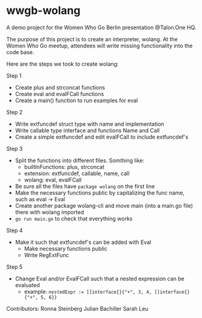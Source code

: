 # wwgb-wolang
A demo project for the Women Who Go Berlin presentation @Talon.One HQ.

The purpose of this project is to create an interpreter, wolang. At the Women Who Go meetup, attendees will write missing functionality into the code base. 

Here are the steps we took to create wolang:

Step 1
 - Create plus and strconcat functions
 - Create eval and evalFCall functions
 - Create a main() function to run examples for eval

Step 2
- Write extfuncdef struct type with name and implementation
- Write callable type interface and functions Name and Call
- Create a simple extfuncdef and edit evalFCall to include extfuncdef's

Step 3
- Split the functions into different files. Somthing like:
    - builtInFunctions: plus, strconcat
    - extension: extfuncdef, callable, name, call
    - wolang: eval, evalFCall
- Be sure all the files have `package wolang` on the first line
- Make the necessary functions public by capitalizing the func name, such as eval -> Eval
- Create another package wolang-cli and move main (into a main.go file) there with wolang imported
- `go run main.go` to check that everything works

Step 4
- Make it such that extfuncdef's can be added with Eval
    - Make necessary functions public
    - Write RegExtFunc

Step 5
- Change Eval and/or EvalFCall such that a nested expression can be evaluated
    - example: `nestedExpr := []interface{}{"+", 3, 4, []interface{}{"+", 5, 6}}`

Contributors:
Ronna Steinberg 
Julian Bachiller
Sarah Leu
